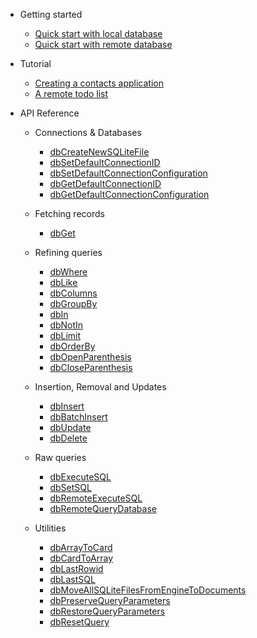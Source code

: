 - Getting started

  - [Quick start with local database](quickstart.md)
  - [Quick start with remote database](quickstart_remote.md)

- Tutorial

  - [Creating a contacts application](tutorial.md)
  - [A remote todo list](tutorialRemote.md)

- API Reference

  - Connections & Databases
    
    - [dbCreateNewSQLiteFile](api/dbCreateNewSQLiteFile.md)
    - [dbSetDefaultConnectionID](api/dbSetDefaultConnectionID.md)
    - [dbSetDefaultConnectionConfiguration](api/dbSetDefaultConnectionConfiguration.md)
    - [dbGetDefaultConnectionID](api/dbGetDefaultConnectionID.md)
    - [dbGetDefaultConnectionConfiguration](api/dbGetDefaultConnectionConfiguration.md)

  - Fetching records

    - [dbGet](api/dbGet.md)

  - Refining queries

    - [dbWhere](api/dbWhere.md)
    - [dbLike](api/dbLike.md)
    - [dbColumns](api/dbColumns.md)
    - [dbGroupBy](api/dbGroupBy.md)
    - [dbIn](api/dbIn.md)
    - [dbNotIn](api/dbNotIn.md)
    - [dbLimit](api/dbLimit.md)
    - [dbOrderBy](api/dbOrderBy.md)
    - [dbOpenParenthesis](api/dbOpenParenthesis.md)
    - [dbCloseParenthesis](api/dbCloseParenthesis.md)

  - Insertion, Removal and Updates

    - [dbInsert](api/dbInsert.md)
    - [dbBatchInsert](api/dbBatchInser.md)
    - [dbUpdate](api/dbUpdate.md)
    - [dbDelete](api/dbDelete.md)

  - Raw queries

    - [dbExecuteSQL](api/dbExecuteSQL.md)
    - [dbSetSQL](api/dbSetSQL.md)
    - [dbRemoteExecuteSQL](api/dbRemoteExecuteSQL.md)
    - [dbRemoteQueryDatabase](api/dbRemoteQueryDatabase.md)
 
  - Utilities

    - [dbArrayToCard](api/dbArrayToCard.md)
    - [dbCardToArray](api/dbCardToArray.md)
    - [dbLastRowid](api/dbLastRowid.md)
    - [dbLastSQL](api/dbLastSQL.md)
    - [dbMoveAllSQLiteFilesFromEngineToDocuments](api/dbMoveAllSQLiteFilesFromEngineToDocuments.md)
    - [dbPreserveQueryParameters](api/dbPreserveQueryParameters.md)
    - [dbRestoreQueryParameters](api/dbRestoreQueryParameters.md)
    - [dbResetQuery](api/dbResetQuery.md)
